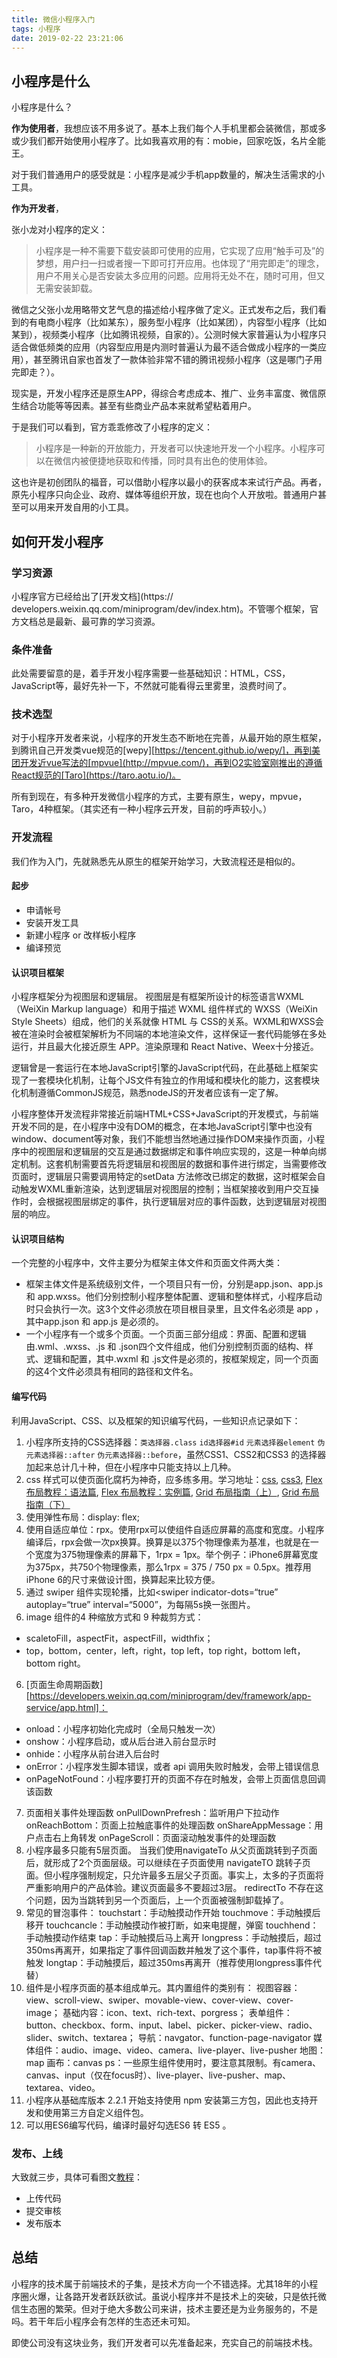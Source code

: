 ```yaml
---
title: 微信小程序入门
tags: 小程序
date: 2019-02-22 23:21:06
---
```



## 小程序是什么

小程序是什么？

**作为使用者**，我想应该不用多说了。基本上我们每个人手机里都会装微信，那或多或少我们都开始使用小程序了。比如我喜欢用的有：mobie，回家吃饭，名片全能王。

对于我们普通用户的感受就是：小程序是减少手机app数量的，解决生活需求的小工具。

**作为开发者**，

张小龙对小程序的定义：

> 小程序是一种不需要下载安装即可使用的应用，它实现了应用“触手可及”的梦想，用户扫一扫或者搜一下即可打开应用。也体现了“用完即走”的理念，用户不用关心是否安装太多应用的问题。应用将无处不在，随时可用，但又无需安装卸载。

微信之父张小龙用略带文艺气息的描述给小程序做了定义。正式发布之后，我们看到的有电商小程序（比如某东），服务型小程序（比如某团），内容型小程序（比如某到），视频类小程序（比如腾讯视频，自家的）。公测时候大家普遍认为小程序只适合做低频类的应用（内容型应用是内测时普遍认为最不适合做成小程序的一类应用），甚至腾讯自家也首发了一款体验非常不错的腾讯视频小程序（这是哪门子用完即走？）。

现实是，开发小程序还是原生APP，得综合考虑成本、推广、业务丰富度、微信原生结合功能等等因素。甚至有些商业产品本来就希望粘着用户。

于是我们可以看到，官方乖乖修改了小程序的定义：

> 小程序是一种新的开放能力，开发者可以快速地开发一个小程序。小程序可以在微信内被便捷地获取和传播，同时具有出色的使用体验。

这也许是初创团队的福音，可以借助小程序以最小的获客成本来试行产品。再者，原先小程序只向企业、政府、媒体等组织开放，现在也向个人开放啦。普通用户甚至可以用来开发自用的小工具。

## 如何开发小程序
### 学习资源
小程序官方已经给出了[开发文档](https:// developers.weixin.qq.com/miniprogram/dev/index.htm)。不管哪个框架，官方文档总是最新、最可靠的学习资源。

### 条件准备
此处需要留意的是，着手开发小程序需要一些基础知识：HTML，CSS，JavaScript等，最好先补一下，不然就可能看得云里雾里，浪费时间了。

### 技术选型
对于小程序开发者来说，小程序的开发生态不断地在完善，从最开始的原生框架，到腾讯自己开发类vue规范的[wepy][https://tencent.github.io/wepy/]，再到美团开发近vue写法的[mpvue](http://mpvue.com/)，再到O2实验室刚推出的遵循React规范的[Taro](https://taro.aotu.io/)。

所有到现在，有多种开发微信小程序的方式，主要有原生，wepy，mpvue，Taro，4种框架。（其实还有一种小程序云开发，目前的呼声较小。）

### 开发流程
我们作为入门，先就熟悉先从原生的框架开始学习，大致流程还是相似的。

#### 起步
- 申请帐号
- 安装开发工具
- 新建小程序 or 改样板小程序
- 编译预览

#### 认识项目框架
小程序框架分为视图层和逻辑层。
视图层是有框架所设计的标签语言WXML（WeiXin Markup language）和用于描述 WXML 组件样式的 WXSS（WeiXin Style Sheets）组成，他们的关系就像 HTML 与 CSS的关系。WXML和WXSS会被在渲染时会被框架解析为不同端的本地渲染文件，这样保证一套代码能够在多处运行，并且最大化接近原生 APP。渲染原理和 React Native、Weex十分接近。

逻辑曾是一套运行在本地JavaScript引擎的JavaScript代码，在此基础上框架实现了一套模块化机制，让每个JS文件有独立的作用域和模块化的能力，这套模块化机制遵循CommonJS规范，熟悉nodeJS的开发者应该有一定了解。

小程序整体开发流程非常接近前端HTML+CSS+JavaScript的开发模式，与前端开发不同的是，在小程序中没有DOM的概念，在本地JavaScript引擎中也没有window、document等对象，我们不能想当然地通过操作DOM来操作页面，小程序中的视图层和逻辑层的交互是通过数据绑定和事件响应实现的，这是一种单向绑定机制。这套机制需要首先将逻辑层和视图层的数据和事件进行绑定，当需要修改页面时，逻辑层只需要调用特定的setData 方法修改已绑定的数据，这时框架会自动触发WXML重新渲染，达到逻辑层对视图层的控制；当框架接收到用户交互操作时，会根据视图层绑定的事件，执行逻辑层对应的事件函数，达到逻辑层对视图层的响应。

#### 认识项目结构
一个完整的小程序中，文件主要分为框架主体文件和页面文件两大类：
- 框架主体文件是系统级别文件，一个项目只有一份，分别是app.json、app.js 和 app.wxss。他们分别控制小程序整体配置、逻辑和整体样式，小程序启动时只会执行一次。这3个文件必须放在项目根目录里，且文件名必须是 app ，其中app.json 和 app.js 是必须的。
- 一个小程序有一个或多个页面。一个页面三部分组成：界面、配置和逻辑由.wml、.wxss、.js 和 .json四个文件组成，他们分别控制页面的结构、样式、逻辑和配置，其中.wxml 和 .js文件是必须的，按框架规定，同一个页面的这4个文件必须具有相同的路径和文件名。

#### 编写代码
利用JavaScript、CSS、以及框架的知识编写代码，一些知识点记录如下：
1. 小程序所支持的CSS选择器：`类选择器.class` `id选择器#id` `元素选择器element` `伪元素选择器::after` `伪元素选择器::before`，虽然CSS1、CSS2和CSS3 的选择器加起来总计几十种，但在小程序中只能支持以上几种。
2. css 样式可以使页面化腐朽为神奇，应多练多用。学习地址：[css](http://www.w3school.com.cn/css/), [css3](http://www.w3school.com.cn/css3/index.asp), [Flex 布局教程：语法篇](http://www.ruanyifeng.com/blog/2015/07/flex-grammar.html), [Flex 布局教程：实例篇](http://www.ruanyifeng.com/blog/2015/07/flex-examples.html), [Grid 布局指南（上）](https://zhuanlan.zhihu.com/p/33030746), [Grid 布局指南（下）](https://zhuanlan.zhihu.com/p/33031255)
3. 使用弹性布局：display: flex;
4. 使用自适应单位：rpx。使用rpx可以使组件自适应屏幕的高度和宽度。小程序编译后，rpx会做一次px换算。换算是以375个物理像素为基准，也就是在一个宽度为375物理像素的屏幕下，1rpx = 1px。举个例子：iPhone6屏幕宽度为375px，共750个物理像素，那么1rpx = 375 / 750 px = 0.5px。推荐用iPhone 6的尺寸来做设计图，换算起来比较方便。
5. 通过 swiper 组件实现轮播，比如<swiper indicator-dots=“true” autoplay=“true” interval=“5000”，为每隔5s换一张图片。
6. image 组件的4 种缩放方式和 9 种裁剪方式：
- scaletoFill，aspectFit，aspectFill，widthfix；
- top，bottom，center，left，right，top left，top right，bottom left，bottom right。

6. [页面生命周期函数][https://developers.weixin.qq.com/miniprogram/dev/framework/app-service/app.html]：
- onload：小程序初始化完成时（全局只触发一次）
- onshow：小程序启动，或从后台进入前台显示时
- onhide：小程序从前台进入后台时
- onError：小程序发生脚本错误，或者 api 调用失败时触发，会带上错误信息
- onPageNotFound：小程序要打开的页面不存在时触发，会带上页面信息回调该函数

7. 页面相关事件处理函数
  onPullDownPrefresh：监听用户下拉动作
  onReachBottom：页面上拉触底事件的处理函数
  onShareAppMessage：用户点击右上角转发
  onPageScroll：页面滚动触发事件的处理函数
8. 小程序最多只能有5层页面。
  当我们使用navigateTo 从父页面跳转到子页面后，就形成了2个页面层级。可以继续在子页面使用 navigateTO 跳转子页面。但小程序强制规定，只允许最多五层父子页面。事实上，太多的子页面将严重影响用户的产品体验。建议页面最多不要超过3层。
  redirectTo 不存在这个问题，因为当跳转到另一个页面后，上一个页面被强制卸载掉了。
9. 常见的冒泡事件：
  touchstart：手动触摸动作开始
  touchmove：手动触摸后移开
  touchcancle：手动触摸动作被打断，如来电提醒，弹窗
  touchhend：手动触摸动作结束
  tap：手动触摸后马上离开
  longpress：手动触摸后，超过350ms再离开，如果指定了事件回调函数并触发了这个事件，tap事件将不被触发
  longtap：手动触摸后，超过350ms再离开（推荐使用longpress事件代替）
10. 组件是小程序页面的基本组成单元。其内置组件的类别有：
  视图容器：view、scroll-view、swiper、movable-view、cover-view、cover-image；
  基础内容：icon、text、rich-text、porgress；
  表单组件：button、checkbox、form、input、label、picker、picker-view、radio、slider、switch、textarea；
  导航：navgator、function-page-navigator
  媒体组件：audio、image、video、camera、live-player、live-pusher
  地图：map
  画布：canvas
  ps：一些原生组件使用时，要注意其限制。有camera、canvas、input（仅在focus时）、live-player、live-pusher、map、textarea、video。
11. 小程序从基础库版本 2.2.1 开始支持使用 npm 安装第三方包，因此也支持开发和使用第三方自定义组件包。
12. 可以用ES6编写代码，编译时最好勾选ES6 转 ES5 。

### 发布、上线
大致就三步，具体可看图文[教程](<https://www.jianshu.com/p/a77b73f329e4>)：
- 上传代码
- 提交审核
- 发布版本

## 总结
小程序的技术属于前端技术的子集，是技术方向一个不错选择。尤其18年的小程序圈火爆，让各路开发者跃跃欲试。虽说小程序并不是技术上的突破，只是依托微信生态圈的繁荣。但对于绝大多数公司来讲，技术主要还是为业务服务的，不是吗。若干年后小程序会有怎样的生态还未可知。

即使公司没有这块业务，我们开发者可以先准备起来，充实自己的前端技术栈。












